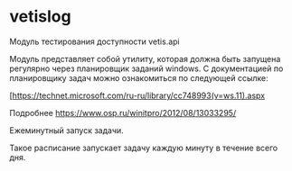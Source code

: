 # vetislog
Модуль  тестирования доступности  vetis.api 

Модуль представляет собой утилиту, которая должна быть запущена
 регулярно через планировщик заданий windows.
С документацией по планировщику задач можно ознакомиться 
по следующей ссылке:

[https://technet.microsoft.com/ru-ru/library/cc748993(v=ws.11).aspx

Подробнее 
https://www.osp.ru/winitpro/2012/08/13033295/


Ежеминутный запуск задачи.

Такое расписание запускает задачу каждую минуту в течение всего дня.
